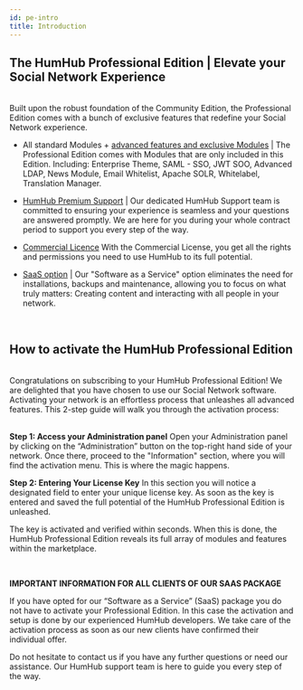 ```yaml
---
id: pe-intro
title: Introduction
---
```



## The HumHub Professional Edition | Elevate your Social Network Experience
<br>Built upon the robust foundation of the Community Edition, the Professional Edition comes with a bunch of exclusive features that redefine your Social Network experience.

- All standard Modules + [advanced features and exclusive Modules](features.md)
| The Professional Edition comes with Modules that are only included in this Edition. Including: Enterprise Theme, SAML - SSO, JWT SOO, Advanced LDAP, News Module, Email Whitelist, Apache SOLR, Whitelabel, Translation Manager.

- [HumHub Premium Support](support.md)
| Our dedicated HumHub Support team is committed to ensuring your experience is seamless and your questions are answered promptly. We are here for you during your whole contract period to support you every step of the way.

- [Commercial Licence](licence.md)
With the Commercial License, you get all the rights and permissions you need to use HumHub to its full potential.

- [SaaS option](saas.md)
| Our "Software as a Service" option eliminates the need for installations, backups and maintenance, allowing you to focus on what truly matters: Creating content and interacting with all people in your network.

<br>

## How to activate the HumHub Professional Edition
<br>
Congratulations on subscribing to your HumHub Professional Edition! We are delighted that you have chosen to use our Social Network software. Activating your network is an effortless process that unleashes all advanced features. This 2-step guide will walk you through the activation process:<br>
<br>

**Step 1: Access your Administration panel**
Open your Administration panel by clicking on the “Administration” button on the top-right hand side of your network. Once there, proceed to the "Information" section, where you will find the activation menu. This is where the magic happens.
</p>

**Step 2: Entering Your License Key**
In this section you will notice a designated field to enter your unique license key. As soon as the key is entered and saved the full potential of the HumHub Professional Edition is unleashed.
<br>

The key is activated and verified within seconds. When this is done, the HumHub Professional Edition reveals its full array of modules and features within the marketplace.

<br>

**IMPORTANT INFORMATION FOR ALL CLIENTS OF OUR SAAS PACKAGE**

If you have opted for our “Software as a Service” (SaaS) package you do not have to activate your Professional Edition. In this case the activation and setup is done by our experienced HumHub developers. We take care of the activation process as soon as our new clients have confirmed their individual offer.

Do not hesitate to contact us if you have any further questions or need our assistance. Our HumHub support team is here to guide you every step of the way.
